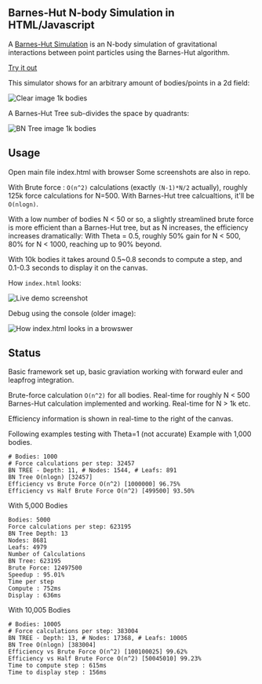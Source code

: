 Barnes-Hut N-body Simulation in HTML/Javascript
---

A [Barnes-Hut Simulation](http://en.wikipedia.org/wiki/Barnes%E2%80%93Hut_simulation) is an N-body simulation of gravitational interactions between point particles using the Barnes-Hut algorithm.

[Try it out](http://www.prism.gatech.edu/~gth716h/BNtree/)

This simulator shows for an arbitrary amount of bodies/points in a 2d field:

![Clear image 1k bodies](http://i.imgur.com/tygCK.png)

A Barnes-Hut Tree sub-divides the space by quadrants:

![BN Tree image 1k bodies](http://i.imgur.com/f7OI0.png)


Usage
---
Open main file index.html with browser
Some screenshots are also in repo.

With Brute force : `O(n^2)` calculations (exactly `(N-1)*N/2` actually), roughly 125k force calculations for N=500.
With Barnes-Hut tree calcualtions, it'll be `O(nlogn)`.

With a low number of bodies N < 50 or so, a slightly streamlined brute force is more efficient than a Barnes-Hut tree, but
as N increases, the efficiency increases dramatically:
With Theta = 0.5, roughly 50% gain for N < 500, 80% for N < 1000, reaching up to 90% beyond.

With 10k bodies it takes around 0.5~0.8 seconds to compute a step, and 0.1-0.3 seconds to display it on the canvas.


How `index.html` looks:

![Live demo screenshot](http://i.imgur.com/W0jO4.png)

Debug using the console (older image):

![How index.html looks in a browswer](http://i.imgur.com/NJEvM.png)

Status
---
Basic framework set up, basic graviation working with forward euler and leapfrog integration.

Brute-force calculation `O(n^2)` for all bodies. Real-time for roughly N < 500
Barnes-Hut calculation implemented and working. Real-time for N > 1k etc.

Efficiency information is shown in real-time to the right of the canvas.


Following examples testing with Theta=1 (not accurate)
Example with 1,000 bodies.

```
# Bodies: 1000
# Force calculations per step: 32457
BN TREE - Depth: 11, # Nodes: 1544, # Leafs: 891
BN Tree O(nlogn) [32457]
Efficiency vs Brute Force O(n^2) [1000000] 96.75%
Efficiency vs Half Brute Force O(n^2) [499500] 93.50%
```

With 5,000 Bodies

```
Bodies: 5000
Force calculations per step: 623195
BN Tree Depth: 13
Nodes: 8681
Leafs: 4979
Number of Calculations
BN Tree: 623195
Brute Force: 12497500
Speedup : 95.01%
Time per step
Compute : 752ms
Display : 636ms
```

With 10,005 Bodies

```
# Bodies: 10005
# Force calculations per step: 383004
BN TREE - Depth: 13, # Nodes: 17368, # Leafs: 10005
BN Tree O(nlogn) [383004]
Efficiency vs Brute Force O(n^2) [100100025] 99.62%
Efficiency vs Half Brute Force O(n^2) [50045010] 99.23%
Time to compute step : 615ms
Time to display step : 156ms
```
